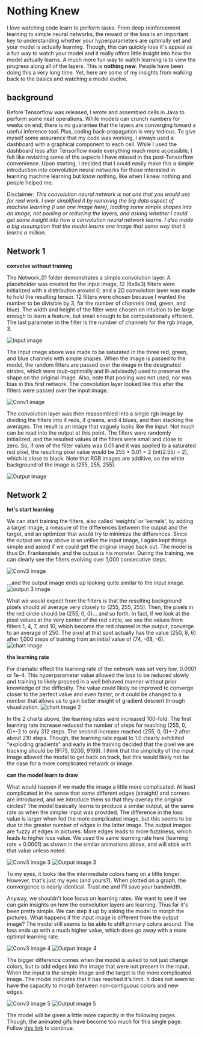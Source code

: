 # Nothing Knew
I love watching code learn to perform tasks. From deep reinforcement learning to simple neural networks, the reward or the loss is an important key to understanding whether your hyperparameters are optimally set and your model is actually learning. Though, this can quickly lose it's appeal as a fun way to watch your model and it really offers little insight into how the model actually learns. A much more fun way to watch learning is to view the progress along all of the layers. This is **nothing new**. People have been doing this a very long time. Yet, here are some of my insights from walking back to the basics and watching a model evolve.

## background
Before Tensorflow was released, I wrote and assembled cells in Java to perform some neat operations. While models can crunch numbers for weeks on end, there is no guarantee that the layers are converging toward a useful inference tool. Plus, coding back-propagation is very tedious. To give myself some assurance that my code was working, I always used a dashboard with a graphical component to each cell. While I used the dashboard less after Tensorflow made everything much more accessible, I felt like revisiting some of the aspects I have missed in the post-Tensorflow convenience. Upon starting, I decided that I could easily make this a simple introduction into convolution neural networks for those interested in learning machine learning but know nothing, like when I knew nothing and people helped me.

Disclaimer: *This convolution neural network is not one that you would use for real work. I over simplified it by removing the big data aspect of machine learning (i use one image here), loading some simple shapes into an image, not pooling or reducing the layers, and asking whether I could get some insight into how a convolution neural network learns. I also made a big assumption that the model learns one image that same way that it learns a million.*


## Network 1
**convolve without training**

The Network_01 folder demonstrates a simple convolution layer. A placeholder was created for the input image, 12 (6x6x3) filters were initialized with a distribution around 0, and a 2D convolution layer was made to hold the resulting tensor. 12 filters were chosen because I wanted the number to be divisible by 3, for the number of channels (red, green, and blue). The width and height of the filter were chosen on intuition to be large enough to learn a feature, but small enough to be computationally efficient. The last parameter in the filter is the number of channels for the rgb image, 3.

![Input image](/Network_01/RGB01.png "Input image")

The Input image above was made to be saturated in the three red, green, and blue channels with simple shapes. When the image is passed to the model, the random filters are passed over the image in the designated strides, which were (sub-optimally and ill-advisedly) used to preserve the shape on the original image. Also, note that pooling was not used, nor was bias in this first network. The convolution layer looked like this after the filters were passed over the input image. 

![Conv1 image](/Network_01/RGB01_filter.png "convolution layer mural")

The convolution layer was then reassembled into a single rgb image by dividing the filters into 4 reds, 4 greens, and 4 blues, and then stacking the averages. The result is an image that vaguely looks like the input. Not much can be read into the output at this point. The filters were randomly initialized, and the resulted values of the filters were small and close to zero. So, if one of the filter values was 0.01 and it was applied to a saturated red pixel, the resulting pixel value would be 255 * 0.01 = 2 (int(2.55) = 2), which is close to black. Note that RGB images are additive, so the white background of the image is (255, 255, 255).

![Output image](/Network_01/RGB01_output_combined.png "Output image")


## Network 2
**let's start learning**

We can start training the filters, also called 'weights' or 'kernels', by adding a target image, a measure of the differences between the output and the target, and an optimizer that would try to minimize the differences. Since the output we saw above is so unlike the input image, I again kept things simple and asked if we could get the original image back out. The model is thus Dr. Frankenstein, and the output is his monster. During the training, we can clearly see the filters evolving over 1,000 consecutive steps. 

![Conv3 image](/Network_02/conv1e4.gif "convolution layer mural evolution")


...and the output image ends up looking quite similar to the input image. 
![output 3 image](/Network_02/output1e4.gif "convolution layer mural evolution")

What we would expect from the filters is that the resulting background pixels should all average very closely to (255, 255, 255). Then, the pixels in the red circle should be (255, 0, 0)... and so forth. In fact, if we look at the pixel values at the very center of the red circle, we see the values from filters 1, 4, 7, and 10, which become the red channel in the output, converge to an average of 250. The pixel at that spot actually has the value (250, 8, 6) after 1,000 steps of training from an initial value of (74, -68, -6).
![chart image](/Network_02/chart1.png "training pixels on simple image")

**the learning rate**

For dramatic effect the learning rate of the network was set very low, 0.0001 or 1e-4. This hyperparameter value allowed the loss to be reduced slowly and training to likely proceed in a well behaved manner without prior knowledge of the difficulty. The value could likely be improved to converge closer to the perfect value and even faster, or it could be changed to a number that allows us to gain better insight of gradient descent through visualization. 
![chart image 2](/Network_02/chart2.png "learning rates")

In the 2 charts above, the learning rates were increased 100-fold. The first learning rate increase reduced the number of steps for reaching (255, 0, 0)+-2 to only 312 steps. The second increase reached (255, 0, 0)+-2 after about 210 steps. Though, the learning rate equal to 1.0 clearly exhibited "exploding gradients" and early in the training decided that the pixel we are tracking should be (9175, 9200, 9199). I think that the simplicity of the input image allowed the model to get back on track, but this would likely not be the case for a more complicated network or image. 

**can the model learn to draw**

What would happen if we made the image a little more complicated. At least complicated in the sense that some different edges (straight) and corners are introduced, and we introduce them so that they overlay the original circles? The model basically learns to produce a similar output, at the same rate as when the simpler input was provided. The difference in the loss value is larger when fed the more complicated image, but this seems to be due to the greater number of edges in the latter image. The output images are fuzzy at edges in pictures. More edges leads to more fuzziness, which leads to higher loss value. We used the same learning rate here (learning rate = 0.0001) as shown in the similar animations above, and will stick with that value unless noted.

![Conv3 image 3](/Network_02/conv1e4compl.gif "convolution layer mural evolution")
![Output image 3](/Network_02/output1e4compl.gif "more complicated input")

To my eyes, it looks like the intermediate colors hang on a little longer. However, that's just my eyes (and yours?). When plotted on a graph, the convergence is nearly identical. Trust me and I'll save your bandwidth. 

Anyway, we shouldn't lose focus on learning rates. We want to see if we can gain insights on how the convolution layers are learning. Thus far it's been pretty simple. We can step it up by asking the model to morph the pictures. What happens if the input image is different from the output image? The model still seems to be able to shift primary colors around. The loss ends up with a much higher value, which does go away with a more optimal learning rate.

![Conv3 image 4](/Network_02/conv1e4m1.gif "convolution layer evolution during morph")
![Output image 4](/Network_02/output1e4m1.gif "morph primary colors")


The bigger difference comes when the model is asked to not just change colors, but to add edges into the image that were not present in the input. When the input is the simple image and the target is the more complicated image. The model indicates that it has reached it's limit. It does not seem to have the capacity to morph between non-contiguous colors and new edges.

![Conv3 image 5](/Network_02/conv1e4m2.gif "convolution layer evolution during edge morph")
![Output image 5](/Network_02/output1e4m2.gif "morph edges")

The model will be given a little more capacity in the following pages. Though, the animated gifs have become too much for this single page. Follow [this link](./page2.md) to continue. 







